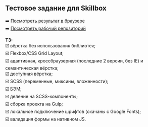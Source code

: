 Тестовое задание для Skillbox
---

➡️ [Посмотреть результат в браузере](https://captainspring.github.io/index.html)<br/>
➡️ [Посмотреть рабочий репозиторий](https://github.com/captainspring/skillbox-20210507)

**ТЗ:**<br/>
☑️ вёрстка без использования библиотек;<br/>
☑️ Flexbox/CSS Grid Layout;<br/>
☑️ адаптивная, кроссбраузерная (последние 2 версии, без IE) и семантическая вёрстка;<br/>
☑️ доступная вёрстка;<br/>
☑️ SCSS (переменные, миксины, вложенности);<br/>
☑️ БЭМ;<br/>
☑️ деление на SCSS-компоненты;<br/>
☑️ сборка проекта на Gulp;<br/>
☑️ локальное подключение шрифтов (скачаны с Google Fonts);<br/>
☑️ валидация формы на нативном JS.
